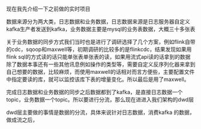 现在我先介绍一下之前做的实时项目

数据来源分为两大类，日志数据和业务数据，日志数据来源是日志服务器自定义kafka生产者发送到kafka，业务数据主要是mysql的业务表数据，大概三十多张表

关于业务数据的同步方式我们当时也是进行了调研选择了几个方案，例如flink自带的cdc，sqoop和maxwell等，初期调研的比较多的是flinkcdc，结果发现如果用flink sql的方式读的话只能单张表单张表的读，如果用流式api读的话拿到的数据除了数据本事还有一些其他讯息例如操作的类型等，需要自定义反序列化器来拿到自己想要的数据，比较麻烦，而使用maxwell的话相对而言方便些，主要配置文件中指定要读的库，就可以监控该库下表的增量变化。所以最后是用了maxwell。

完成日志数据和业务数据的同步之后数据都到了kafka，是直接日志数据一个topic，业务数据一个topic。所以要进行分流，那么现在进进入我们架构的dwd层

dwd层主要做的事情是数据的分流，具体来说针对日志数据，消费kafka 的数据，做成流之后，

